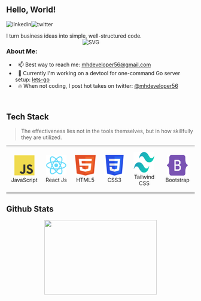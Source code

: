 ## Hello, World! 
<a href='https://www.linkedin.com/in/mhdeveloper56/'><img align='left' alt="linkedin" src="https://raw.githubusercontent.com/mhdeveloper56/mhdeveloper56/bce3be852b937b2e3bd0dd8f078abb565c0dacca/assets/linkedin.svg" height='18px'/></a>
<a href='https://twitter.com/mhdeveloper56/'><img align='left' alt="twitter" src="https://raw.githubusercontent.com/mhdeveloper56/mhdeveloper56/bce3be852b937b2e3bd0dd8f078abb565c0dacca/assets/twitter.svg" height='18px'/></a>
<br/>

I turn business ideas into simple, well-structured code. 
<img align="right" alt="SVG" src="https://raw.githubusercontent.com/mhdeveloper56/mhdeveloper56/bce3be852b937b2e3bd0dd8f078abb565c0dacca/assets/developer.svg" width="300px"/>

### About Me:

-  &nbsp; 📫 Best way to reach me: [mhdeveloper56@gmail.com](mailto:mhdeveloper56@gmail.com) 
-  &nbsp; 🔭 Currently I'm working on a devtool for one-command Go server setup: [lets-go](https://github.com/mhdeveloper56/stream-vibe)
-  &nbsp; 🔥 When not coding, I post hot takes on twitter: [@mhdeveloper56](https://twitter.com/mhdeveloper56)

<br/>

<h2 align="left">Tech Stack</h2>

> The effectiveness lies not in the tools themselves, but in how skillfully they are utilized.

<table>
  <tr>
    <td align="center" width="110" height="90">
      <a>
        <img src="./tech/javascript.svg" width="55" height="55" alt="JavaScript" />
      </a>
      <br>JavaScript
    </td>
    <td align="center" width="110" height="90">
      <a>
        <img src="./tech/react.svg" width="55" height="55" alt="TypeScript" />
      </a>
      <br>React Js
    </td>
    <td align="center" width="110" height="90">
      <a>
        <img src="./tech/html.svg" width="55" height="55" alt="Nodejs" />
      </a>
      <br>HTML5
    </td>
    <td align="center" width="110" height="90">
      <a>
        <img src="./tech/CSS.svg" width="55" height="55" alt="React" />
      </a>
      <br>CSS3
    </td>
    <td align="center" width="110" height="120">
      <a>
        <img src="./tech/tailwindcss.svg" width="55" height="55" alt="PostgreSQL" />
      </a>
      <br>Tailwind CSS
    </td>
    <td align="center" width="110" height="90">
      <a>
        <img src="./tech/bootstrap.svg" width="55" height="55" alt="MySQL" />
      </a>
      <br>Bootstrap
    </td>
  </tr>
</table>

<h2 align="left">Github Stats</h2>

<div align="center">
<div style="display: flex; justify-content: center;">
<a >
  <img height="200" width="300" align="left" src="https://github-readme-stats.vercel.app/api/top-langs/?username=mhdeveloper56&theme=transparent&layout=compact&hide_border=false&exclude_repo=false,github-readme-stats,github-readme-activity-graph,github-readme-streak-stats,IP&hide=css,Handlebars,NSIS" />
</a>
</div>
</div>
</br>
